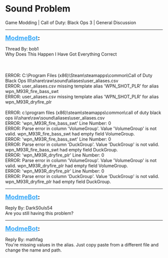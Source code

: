 # Sound Problem
Game Modding | Call of Duty: Black Ops 3 | General Discussion

---
<strong style="font-size: 1.4em;"><span style="text-decoration: underline;text-decoration-color: #34a7f9;"><span style="color:#34a7f9;">ModmeBot</span></span>:</strong>

<p>Thread By: bob1<br />Why Does This Happen I Have Got Everything Correct <br /> <br /> <br /> <br />ERROR: C:\Program Files (x86)\Steam\steamapps\common\Call of Duty Black Ops III\share\raw\sound\aliases\user_aliases.csv<br />ERROR: user_aliases.csv missing template alias &#39;WPN_SHOT_PLR&#39; for alias wpn_M93R_fire_bass_swt<br />ERROR: user_aliases.csv missing template alias &#39;WPN_SHOT_PLR&#39; for alias wpn_M93R_dryfire_plr<br /> <br />ERROR: c:\program files (x86)\steam\steamapps\common\call of duty black ops iii\share\raw\sound\aliases\user_aliases.csv<br />ERROR: &#39;wpn_M93R_fire_bass_swt&#39; Line Number: 0<br />ERROR: Parse error in column &#39;VolumeGroup&#39;. Value &#39;VolumeGroup&#39; is not valid. wpn_M93R_fire_bass_swt had empty field VolumeGroup.<br />ERROR: &#39;wpn_M93R_fire_bass_swt&#39; Line Number: 0<br />ERROR: Parse error in column &#39;DuckGroup&#39;. Value &#39;DuckGroup&#39; is not valid. wpn_M93R_fire_bass_swt had empty field DuckGroup.<br />ERROR: &#39;wpn_M93R_dryfire_plr&#39; Line Number: 0<br />ERROR: Parse error in column &#39;VolumeGroup&#39;. Value &#39;VolumeGroup&#39; is not valid. wpn_M93R_dryfire_plr had empty field VolumeGroup.<br />ERROR: &#39;wpn_M93R_dryfire_plr&#39; Line Number: 0<br />ERROR: Parse error in column &#39;DuckGroup&#39;. Value &#39;DuckGroup&#39; is not valid. wpn_M93R_dryfire_plr had empty field DuckGroup.</p>

---
<strong style="font-size: 1.4em;"><span style="text-decoration: underline;text-decoration-color: #34a7f9;"><span style="color:#34a7f9;">ModmeBot</span></span>:</strong>

<p>Reply By: DarkS0uls54<br />Are you still having this problem?</p>

---
<strong style="font-size: 1.4em;"><span style="text-decoration: underline;text-decoration-color: #34a7f9;"><span style="color:#34a7f9;">ModmeBot</span></span>:</strong>

<p>Reply By: mathfag<br />You&#39;re missing values in the alias. Just copy paste from a different file and change the name and path.</p>
